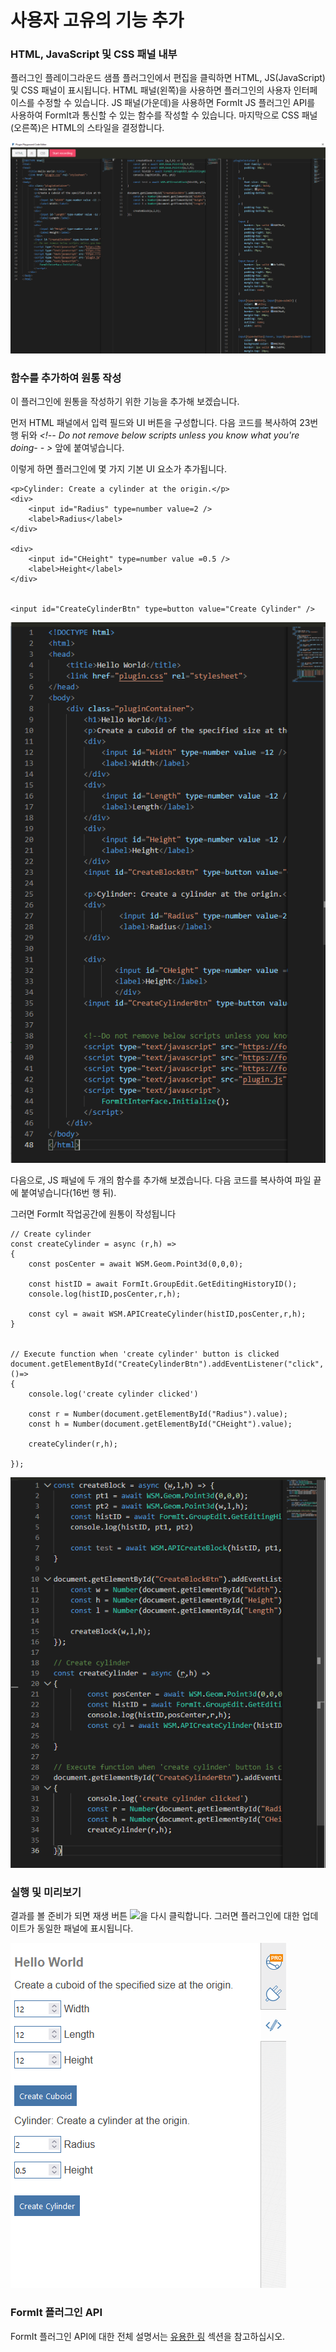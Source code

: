 # 사용자 고유의 기능 추가

### HTML, JavaScript 및 CSS 패널 내부

플러그인 플레이그라운드 샘플 플러그인에서 편집을 클릭하면 HTML, JS(JavaScript) 및 CSS 패널이 표시됩니다. HTML 패널(왼쪽)을 사용하면 플러그인의 사용자 인터페이스를 수정할 수 있습니다. JS 패널(가운데)을 사용하면 FormIt JS 플러그인 API를 사용하여 FormIt과 통신할 수 있는 함수를 작성할 수 있습니다. 마지막으로 CSS 패널(오른쪽)은 HTML의 스타일을 결정합니다.

![](<../../../.gitbook/assets/image (27).png>)

### 함수를 추가하여 원통 작성

이 플러그인에 원통을 작성하기 위한 기능을 추가해 보겠습니다.

먼저 HTML 패널에서 입력 필드와 UI 버튼을 구성합니다. 다음 코드를 복사하여 23번 행 뒤와 _\<!-- Do not remove below scripts unless you know what you're doing- - >_ 앞에 붙여넣습니다.

이렇게 하면 플러그인에 몇 가지 기본 UI 요소가 추가됩니다.

```
<p>Cylinder: Create a cylinder at the origin.</p>
<div>
    <input id="Radius" type=number value=2 />
    <label>Radius</label>
</div>

<div>
    <input id="CHeight" type=number value =0.5 />
    <label>Height</label>
</div>


<input id="CreateCylinderBtn" type=button value="Create Cylinder" />

```

![](<../../../.gitbook/assets/image (86).png>)

다음으로, JS 패널에 두 개의 함수를 추가해 보겠습니다. 다음 코드를 복사하여 파일 끝에 붙여넣습니다(16번 행 뒤).

그러면 FormIt 작업공간에 원통이 작성됩니다

```
// Create cylinder
const createCylinder = async (r,h) =>
{
    const posCenter = await WSM.Geom.Point3d(0,0,0);

    const histID = await FormIt.GroupEdit.GetEditingHistoryID();
    console.log(histID,posCenter,r,h);

    const cyl = await WSM.APICreateCylinder(histID,posCenter,r,h);
}


// Execute function when 'create cylinder' button is clicked
document.getElementById("CreateCylinderBtn").addEventListener("click", ()=>
{
    console.log('create cylinder clicked')

    const r = Number(document.getElementById("Radius").value);
    const h = Number(document.getElementById("CHeight").value);

    createCylinder(r,h);

});
```

![](<../../../.gitbook/assets/image (82).png>)

### 실행 및 미리보기

결과를 볼 준비가 되면 재생 버튼 ![](<.././.gitbook/assets/image (81).png>)을 다시 클릭합니다. 그러면 플러그인에 대한 업데이트가 동일한 패널에 표시됩니다.

![](<../../../.gitbook/assets/image (14).png>)

### FormIt 플러그인 API

FormIt 플러그인 API에 대한 전체 설명서는 [유용한 링](../useful-links.md) 섹션을 참고하십시오.
